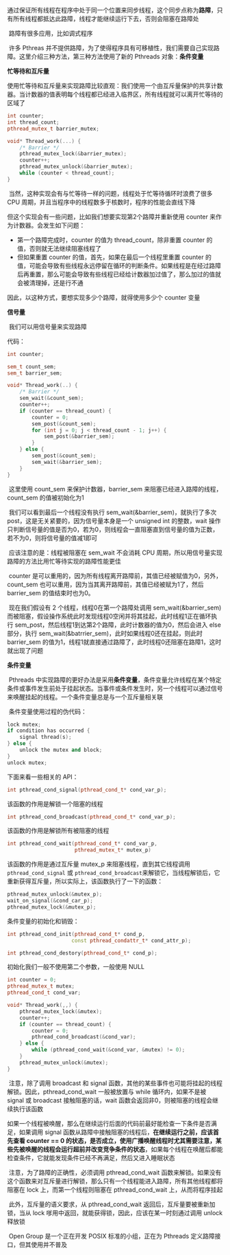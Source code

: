 ​	通过保证所有线程在程序中处于同一个位置来同步线程，这个同步点称为**路障**，只有所有线程都抵达此路障，线程才能继续运行下去，否则会阻塞在路障处

​	路障有很多应用，比如调式程序

​	许多 Pthreas 并不提供路障，为了使得程序具有可移植性，我们需要自己实现路障。这里介绍三种方法，第三种方法使用了新的 Pthreads 对象：**条件变量**



**忙等待和互斥量**

​	使用忙等待和互斥量来实现路障比较直观：我们使用一个由互斥量保护的共享计数器。当计数器的值表明每个线程都已经进入临界区，所有线程就可以离开忙等待的区域了

```c++
int counter;
int thread_count;
pthread_mutex_t barrier_mutex;

void* Thread_work(...) {
    /* Barrier */
    pthread_mutex_lock(&barrier_mutex);
    counter++;
    pthread_mutex_unlock(&barrier_mutex);
    while (counter < thread_count);
}
```

​	当然，这种实现会有与忙等待一样的问题，线程处于忙等待循环时浪费了很多 CPU 周期，并且当程序中的线程数多于核数时，程序的性能会直线下降

但这个实现会有一些问题，比如我们想要实现第2个路障并重新使用 counter 来作为计数器。会发生如下问题：

* 第一个路障完成时，counter 的值为 thread_count，除非重置 counter 的值，否则就无法继续阻塞线程了
* 但如果重置 counter 的值，首先，如果在最后一个线程里重置 counter 的值，可能会导致有些线程永远停留在循环的判断条件。如果线程是在经过路障后再重置，那么可能会导致有些线程已经给计数器加过值了，那么加过的值就会被清理掉，还是行不通

因此，以这种方式，要想实现多少个路障，就得使用多少个 counter 变量



**信号量**

​	我们可以用信号量来实现路障

代码：

```c++
int counter;

sem_t count_sem;
sem_t barrier_sem;

void* Thread_work(..) {
    /* Barrier */
    sem_wait(&count_sem);
    counter++;
    if (counter == thread_count) {
        counter = 0;
        sem_post(&count_sem);
        for (int j = 0; j < thread_count - 1; j++) {
            sem_post(&barrier_sem);
        }
    } else {
        sem_post(&count_sem);
        sem_wait(&barrier_sem);
    }
}
```

​	这里使用 count_sem 来保护计数器，barrier_sem 来阻塞已经进入路障的线程，count_sem 的值被初始化为1

​	我们可以看到最后一个线程没有执行 sem_wait(&barrier_sem)，就执行了多次 post，这是无关紧要的，因为信号量本身是一个 unsigned int 的整数，wait 操作只判断信号量的值是否为0，若为0，则线程会一直阻塞直到信号量的值为正数，若不为0，则将信号量的值减1即可

​	应该注意的是：线程被阻塞在 sem_wait 不会消耗 CPU 周期，所以用信号量实现路障的方法比用忙等待实现的路障性能更佳

​	counter 是可以重用的，因为所有线程离开路障前，其值已经被赋值为0，另外，count_sem 也可以重用，因为当其离开路障前，其值已经被赋为1了，然后 barrier_sem 的值结束时也为0。

​	现在我们假设有 2 个线程，线程0在第一个路障处调用 sem_wait(&barrier_sem) 而被阻塞，假设操作系统此时发现线程0空闲并将其挂起，此时线程1正在循环执行 sem_post，然后线程1到达第2个路障，此时计数器的值为0，然后会进入 else 部分，执行 sem_wait(&batrrier_sem)，此时如果线程0还在挂起，则此时 barrier_sem 的值为1，线程1就直接通过路障了，此时线程0还阻塞在路障1，这时就出现了问题



**条件变量**

​	Pthreads 中实现路障的更好办法是采用**条件变量**，条件变量允许线程在某个特定条件或事件发生前处于挂起状态。当事件或条件发生时，另一个线程可以通过信号来唤醒挂起的线程。一个条件变量总是与一个互斥量相关联

​	条件变量使用过程的伪代码：

```c++
lock mutex;
if condition has occurred {
    signal thread(s);
} else {
    unlock the mutex and block;
}
unlock mutex;
```



下面来看一些相关的 API：

```c++
int pthread_cond_signal(pthread_cond_t* cond_var_p);
```

该函数的作用是解锁一个阻塞的线程

```c++
int pthread_cond_broadcast(pthread_cond_t* cond_var_p);
```

该函数的作用是解锁所有被阻塞的线程

```c++
int pthread_cond_wait(pthread_cond_t* cond_var_p, 			
                      pthread_mutex_t* mutex_p)
```

该函数的作用是通过互斥量 mutex_p 来阻塞线程，直到其它线程调用 `pthread_cond_signal` 或 `pthread_cond_broadcast`来解锁它，当线程解锁后，它重新获得互斥量，所以实际上，该函数执行了一下的函数：

```c++
pthread_mutex_unlock(&mutex_p);
wait_on_signal(&cond_car_p);
pthread_mutex_lock(&mutex_p);
```

条件变量的初始化和销毁：

```c++
int pthread_cond_init(pthread_cond_t* cond_p, 
                     const pthread_condattr_t* cond_attr_p);

int pthread_cond_destory(pthread_cond_t* cond_p);
```

初始化我们一般不使用第二个参数，一般使用 NULL

```c++
int counter = 0;
pthread_mutex_t mutex;
pthread_cond_t cond_var;

void* Thread_work(,,) {
    pthread_mutex_lock(&mutex);
    counter++;
    if (counter == thread_count) {
        counter = 0;
        pthread_cond_broadcast(&cond_var);
    } else {
        while (pthread_cond_wait(&cond_var, &mutex) != 0);
    }
    pthread_mutex_unlock(&mutex);
}
```

​	注意，除了调用 broadcast 和 signal 函数，其他的某些事件也可能将挂起的线程解锁。因此，pthread_cond_wait 一般被放置与 while 循环内，如果不是被 signal 或 broadcast 接触阻塞的话，wait 函数会返回非0，则被阻塞的线程会继续执行该函数

​	如果一个线程被唤醒，那么在继续运行后面的代码前最好能检查一下条件是否满足，如果调用 signal 函数从路障中接触阻塞的线程后，**在继续运行之前，应该首先查看 counter == 0 的状态，是否成立，使用广播唤醒线程时尤其需要注意，某些先被唤醒的线程会运行超前并改变竞争条件的状态**，如果每个线程在唤醒后都能检查条件，它就能发现条件已经不再满足，然后又进入睡眠状态

​	注意，为了路障的正确性，必须调用 pthread_cond_wait 函数来解锁。如果没有这个函数来对互斥量进行解锁，那么只有一个线程能进入路障，所有其他线程都将阻塞在 lock 上，而第一个线程则阻塞在 pthread_cond_wait 上，从而将程序挂起

​	此外，互斥量的语义要求，从 pthread_cond_wait 返回后，互斥量要被重新加锁，当从 lock 嗲用中返回，就能获得锁，因此，应该在某一时刻通过调用 unlock 释放锁

​	Open Group 是一个正在开发 POSIX 标准的小组，正在为 Pthreads 定义路障接口，但其使用并不普及